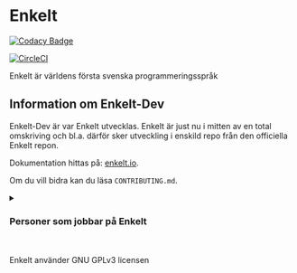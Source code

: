# Enkelt

[![Codacy Badge](https://api.codacy.com/project/badge/Grade/3804274f9a3242319d4b9d3f717d1428)](https://app.codacy.com/app/Enkelt/Enkelt-Dev?utm_source=github.com&utm_medium=referral&utm_content=Enkelt/Enkelt-Dev&utm_campaign=Badge_Grade_Dashboard)

[![CircleCI](https://circleci.com/gh/Enkelt/Enkelt-Dev.svg?style=svg)](https://circleci.com/gh/Enkelt/Enkelt-Dev)

Enkelt är världens första svenska programmeringsspråk

## Information om Enkelt-Dev
Enkelt-Dev är var Enkelt utvecklas.
Enkelt är just nu i mitten av en total omskriving och bl.a. därför sker utveckling i enskild repo från den officiella Enkelt repon.

Dokumentation hittas på: [enkelt.io](https://enkelt.io).

Om du vill bidra kan du läsa `CONTRIBUTING.md`.

<details>
<summary><h3>Personer som jobbar på Enkelt</h3></summary>

(lägg till ditt namn om du jobbar på enkelt)

  * Edvard Busck-Nielsen

  * Morgan Williams
</details>

<br>
<br>
Enkelt använder GNU GPLv3 licensen
